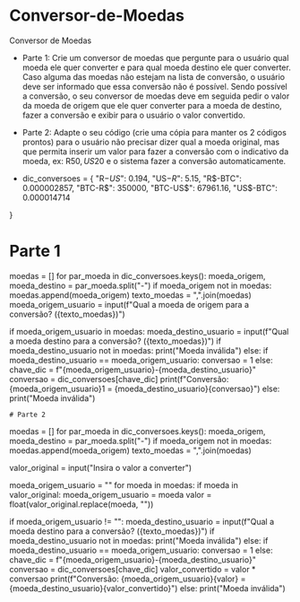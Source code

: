 # Conversor-de-Moedas
Conversor de Moedas

- Parte 1: Crie um conversor de moedas que pergunte para o usuário qual moeda ele quer converter e para qual moeda destino ele quer converter. Caso alguma das moedas não estejam na lista de conversão, o usuário deve ser informado que essa conversão não é possível. Sendo possível a conversão, o seu conversor de moedas deve em seguida pedir o valor da moeda de origem que ele quer converter para a moeda de destino, fazer a conversão e exibir para o usuário o valor convertido.
- Parte 2: Adapte o seu código (crie uma cópia para manter os 2 códigos prontos) para o usuário não precisar dizer qual a moeda original, mas que permita inserir um valor para fazer a conversão com o indicativo da moeda, ex: R$50, US$20 e o sistema fazer a conversão automaticamente.

- dic_conversoes = {
    "R$-US$": 0.194,
    "US$-R$": 5.15,
    "R$-BTC":  0.000002857,
    "BTC-R$": 350000,
    "BTC-US$": 67961.16,
    "US$-BTC": 0.000014714

}  


# Parte 1
moedas = []
for par_moeda in dic_conversoes.keys():
    moeda_origem, moeda_destino = par_moeda.split("-")
    if moeda_origem not in moedas:
        moedas.append(moeda_origem)
texto_moedas = ",".join(moedas)
moeda_origem_usuario = input(f"Qual a moeda de origem para a conversão? ({texto_moedas})")

if moeda_origem_usuario in moedas:
    moeda_destino_usuario = input(f"Qual a moeda destino para a conversão? ({texto_moedas})")
    if moeda_destino_usuario not in moedas:
        print("Moeda inválida")
    else:
        if moeda_destino_usuario == moeda_origem_usuario:
            conversao = 1
        else:
            chave_dic = f"{moeda_origem_usuario}-{moeda_destino_usuario}"
            conversao = dic_conversoes[chave_dic]
        print(f"Conversão: {moeda_origem_usuario}1 = {moeda_destino_usuario}{conversao}")
else:
    print("Moeda inválida")

    # Parte 2
moedas = []
for par_moeda in dic_conversoes.keys():
    moeda_origem, moeda_destino = par_moeda.split("-")
    if moeda_origem not in moedas:
        moedas.append(moeda_origem)
texto_moedas = ",".join(moedas)

valor_original = input("Insira o valor a converter")

moeda_origem_usuario = ""
for moeda in moedas:
    if moeda in valor_original:
        moeda_origem_usuario = moeda
        valor = float(valor_original.replace(moeda, ""))

if moeda_origem_usuario != "":
    moeda_destino_usuario = input(f"Qual a moeda destino para a conversão? ({texto_moedas})")
    if moeda_destino_usuario not in moedas:
        print("Moeda inválida")
    else:
        if moeda_destino_usuario == moeda_origem_usuario:
            conversao = 1
        else:
            chave_dic = f"{moeda_origem_usuario}-{moeda_destino_usuario}"
            conversao = dic_conversoes[chave_dic]
        valor_convertido = valor * conversao
        print(f"Conversão: {moeda_origem_usuario}{valor} = {moeda_destino_usuario}{valor_convertido}")
else:
    print("Moeda inválida")
